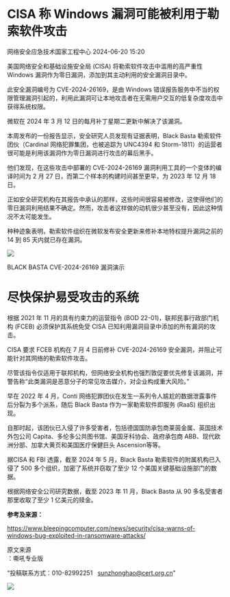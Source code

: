 #  CISA 称 Windows 漏洞可能被利用于勒索软件攻击   
 网络安全应急技术国家工程中心   2024-06-20 15:20  
  
美国网络安全和基础设施安全局 (CISA) 将勒索软件攻击中滥用的高严重性 Windows 漏洞作为零日漏洞，添加到其主动利用的安全漏洞目录中。  
  
此安全漏洞编号为 CVE-2024-26169，是由 Windows 错误报告服务中不当的权限管理漏洞引起的，利用此漏洞可让本地攻击者在无需用户交互的低复杂度攻击中获得系统权限。  
  
微软在 2024 年 3 月 12 日的每月补丁星期二更新中解决了该漏洞。  
  
本周发布的一份报告显示，安全研究人员发现有证据表明，Black Basta 勒索软件团伙（Cardinal 网络犯罪集团，也被追踪为 UNC4394 和 Storm-1811）的运营者很可能是利用该漏洞作为零日漏洞进行攻击的幕后黑手。  
  
他们发现，在这些攻击中部署的 CVE-2024-26169 漏洞利用工具的一个变体的编译时间为 2 月 27 日，而第二个样本的构建时间甚至更早，为 2023 年 12 月 18 日。  
  
正如安全研究机构在其报告中承认的那样，这些时间很容易被修改，这使得他们的零日漏洞利用结果不确定。然而，攻击者这样做的动机很少甚至没有，因此这种情况不太可能发生。  
  
种种迹象表明，勒索软件组织在微软发布安全更新来修补本地特权提升漏洞之前的 14 到 85 天内就已存在漏洞。  
  
![](https://mmbiz.qpic.cn/sz_mmbiz_png/wpkib3J60o28JsYW7woCz65RZ6r0IoCSXBNBrtPqrRiaiaz0iaoAib9sJuMAgQJlosEsI5xvWHcdQPn8mNmtBCmorYw/640?wx_fmt=other&from=appmsg&tp=webp&wxfrom=5&wx_lazy=1&wx_co=1 "")  
  
BLACK BASTA CVE-2024-26169 漏洞演示  
# 尽快保护易受攻击的系统  
  
根据 2021 年 11 月的具有约束力的运营指令 (BOD 22-01)，联邦民事行政部门机构 (FCEB) 必须保护其系统免受 CISA 已知利用漏洞目录中添加的所有漏洞的攻击。  
  
CISA 要求 FCEB 机构在 7 月 4 日前修补 CVE-2024-26169 安全漏洞，并阻止可能针对其网络的勒索软件攻击。  
  
尽管该指令仅适用于联邦机构，但网络安全机构也强烈敦促要优先修复该漏洞，并警告称“此类漏洞是恶意分子的常见攻击媒介，对企业构成重大风险。”  
  
早在 2022 年 4 月，Conti 网络犯罪团伙在发生一系列令人尴尬的数据泄露事件后分裂为多个派系，随后 Black Basta 作为一家勒索软件即服务 (RaaS) 组织出现。  
  
自那时起，该团伙已入侵了许多受害者，包括德国国防承包商莱茵金属、英国技术外包公司 Capita、多伦多公共图书馆、美国牙科协会、政府承包商 ABB、现代欧洲分部、加拿大黄页和美国医疗保健巨头 Ascension等等。  
  
据CISA 和 FBI 透露，截至 2024 年 5 月，Black Basta 勒索软件的附属机构已入侵了 500 多个组织，加密了系统并窃取了至少 12 个美国关键基础设施部门的数据。  
  
根据网络安全公司研究数据，截至 2023 年 11 月，Black Basta 从 90 多名受害者那里收取了至少 1 亿美元的赎金。  
  
**参考及来源：**  
  
https://www.bleepingcomputer.com/news/security/cisa-warns-of-windows-bug-exploited-in-ransomware-attacks/  
  
  
  
原文来源  
：嘶吼专业版  
  
“投稿联系方式：010-82992251   sunzhonghao@cert.org.cn”  
  
![](https://mmbiz.qpic.cn/mmbiz_jpg/GoUrACT176n1NvL0JsVSB8lNDX2FCGZjW0HGfDVnFao65ic4fx6Rv4qylYEAbia4AU3V2Zz801UlicBcLeZ6gS6tg/640?wx_fmt=other&wxfrom=5&wx_lazy=1&wx_co=1&tp=webp "")  
  
